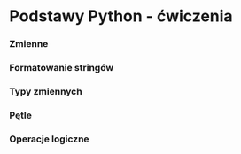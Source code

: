 # Podstawy Python - ćwiczenia
### Zmienne

### Formatowanie stringów

### Typy zmiennych

### Pętle

### Operacje logiczne
